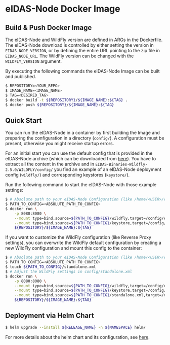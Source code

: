 # eIDAS-Node Docker Image

## Build & Push Docker Image

The eIDAS-Node and WildFly version are defined in ARGs in the Dockerfile.
The eIDAS-Node download is controlled by either setting the version in `EIDAS_NODE_VERSION`, or by defining the entire URL pointing to the zip file in `EIDAS_NODE_URL`.
The WildFly version can be changed with the `WILDFLY_VERSION` argument.

By executing the following commands the eIDAS-Node Image can be built and published.

```bash
$ REPOSITORY=<YOUR_REPO>
$ IMAGE_NAME=<IMAGE_NAME>
$ TAG=<DESIRED_TAG>
$ docker build -t ${REPOSITORY}/${IMAGE_NAME}:${TAG} .
$ docker push ${REPOSITORY}/${IMAGE_NAME}:${TAG}
```

## Quick Start

You can run the eIDAS-Node in a container by first building the Image and preparing the configuration in a directory (`config/`). A configuration must be present, otherwise you might receive startup errors.

For an initial start you can use the default config that is provided in the eIDAS-Node archive (which can be downloaded from [here](https://ec.europa.eu/cefdigital/wiki/display/CEFDIGITAL/eIDAS-Node+version+2.5)). You have to extract all the content in the archive and in `EIDAS-Binaries-Wildfly-2.5.0/WILDFLY/config/` you find an example of an eIDAS-Node deployment config (`wildfly/`) and corresponding keystores (`keystore/`).

Run the following command to start the eIDAS-Node with those example settings:

```bash
$ # Absolute path to your eIDAS-Node Configuration (like /home/<USER>/eIDAS-node-2.5.0/EIDAS-Binaries-Wildfly-2.5.0/WILDFLY/config/)
$ PATH_TO_CONFIG=<ABSOLUTE_PATH_TO_CONFIG>
$ docker run \
    -p 8080:8080 \
    --mount type=bind,source=${PATH_TO_CONFIG}/wildfly,target=/config/eidas \
    --mount type=bind,source=${PATH_TO_CONFIG}/keystore,target=/config/keystore \
    ${REPOSITORY}/${IMAGE_NAME}:${TAG} 
```

If you want to customize the WildFly configuration (like Reverse Proxy settings), you can overwrite the WildFly default configuration by creating a new WildFly configuration and mount this config to the container:

```bash
$ # Absolute path to your eIDAS-Node Configuration (like /home/<USER>/eIDAS-node-2.5.0/EIDAS-Binaries-Wildfly-2.5.0/WILDFLY/config/)
$ PATH_TO_CONFIG=<ABSOLUTE_PATH_TO_CONFIG>
$ touch ${PATH_TO_CONFIG}/standalone.xml
$ # Adjust the WildFly settings in config/standalone.xml
$ docker run \
    -p 8080:8080 \
    --mount type=bind,source=${PATH_TO_CONFIG}/wildfly,target=/config/eidas \
    --mount type=bind,source=${PATH_TO_CONFIG}/keystore,target=/config/keystore \
    --mount type=bind,source=${PATH_TO_CONFIG}/standalone.xml,target=/opt/jboss/wildfly/standalone/configuration/standalone.xml \
    ${REPOSITORY}/${IMAGE_NAME}:${TAG}
```

## Deployment via Helm Chart

```bash
$ helm upgrade --install ${RELEASE_NAME} -n ${NAMESPACE} helm/
```

For more details about the helm chart and its configuration, see [here](./helm/README.md).
